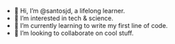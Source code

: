 - 👋 Hi, I’m @santosjd, a lifelong learner.
- 👀 I’m interested in tech & science.
- 🌱 I’m currently learning to write my first line of code.
- 💞️ I’m looking to collaborate on cool stuff.

<!---
santosjd/santosjd is a ✨ special ✨ repository because its `README.md` (this file) appears on your GitHub profile.
You can click the Preview link to take a look at your changes.
--->
